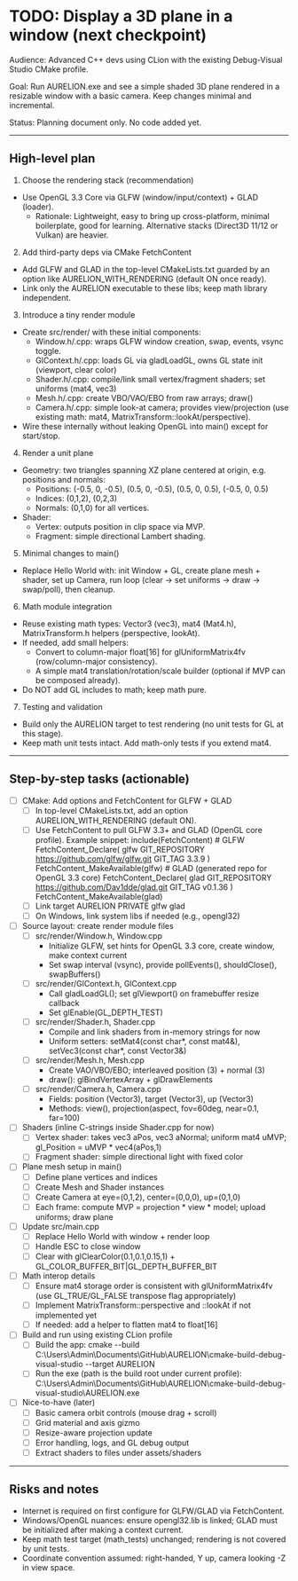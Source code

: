 # TODO: Display a 3D plane in a window (next checkpoint)

Audience: Advanced C++ devs using CLion with the existing Debug-Visual Studio CMake profile.

Goal: Run AURELION.exe and see a simple shaded 3D plane rendered in a resizable window with a basic camera. Keep changes minimal and incremental.

Status: Planning document only. No code added yet.

---

## High-level plan

1) Choose the rendering stack (recommendation)
- Use OpenGL 3.3 Core via GLFW (window/input/context) + GLAD (loader).
  - Rationale: Lightweight, easy to bring up cross-platform, minimal boilerplate, good for learning. Alternative stacks (Direct3D 11/12 or Vulkan) are heavier.

2) Add third-party deps via CMake FetchContent
- Add GLFW and GLAD in the top-level CMakeLists.txt guarded by an option like AURELION_WITH_RENDERING (default ON once ready).
- Link only the AURELION executable to these libs; keep math library independent.

3) Introduce a tiny render module
- Create src/render/ with these initial components:
  - Window.h/.cpp: wraps GLFW window creation, swap, events, vsync toggle.
  - GlContext.h/.cpp: loads GL via gladLoadGL, owns GL state init (viewport, clear color)
  - Shader.h/.cpp: compile/link small vertex/fragment shaders; set uniforms (mat4, vec3)
  - Mesh.h/.cpp: create VBO/VAO/EBO from raw arrays; draw()
  - Camera.h/.cpp: simple look-at camera; provides view/projection (use existing math: mat4, MatrixTransform::lookAt/perspective).
- Wire these internally without leaking OpenGL into main() except for start/stop.

4) Render a unit plane
- Geometry: two triangles spanning XZ plane centered at origin, e.g. positions and normals:
  - Positions: (-0.5, 0, -0.5), (0.5, 0, -0.5), (0.5, 0, 0.5), (-0.5, 0, 0.5)
  - Indices: (0,1,2), (0,2,3)
  - Normals: (0,1,0) for all vertices.
- Shader: 
  - Vertex: outputs position in clip space via MVP.
  - Fragment: simple directional Lambert shading.

5) Minimal changes to main()
- Replace Hello World with: init Window + GL, create plane mesh + shader, set up Camera, run loop (clear -> set uniforms -> draw -> swap/poll), then cleanup.

6) Math module integration
- Reuse existing math types: Vector3 (vec3), mat4 (Mat4.h), MatrixTransform.h helpers (perspective, lookAt).
- If needed, add small helpers:
  - Convert to column-major float[16] for glUniformMatrix4fv (row/column-major consistency).
  - A simple mat4 translation/rotation/scale builder (optional if MVP can be composed already).
- Do NOT add GL includes to math; keep math pure.

7) Testing and validation
- Build only the AURELION target to test rendering (no unit tests for GL at this stage).
- Keep math unit tests intact. Add math-only tests if you extend mat4.

---

## Step-by-step tasks (actionable)

- [ ] CMake: Add options and FetchContent for GLFW + GLAD
  - [ ] In top-level CMakeLists.txt, add an option AURELION_WITH_RENDERING (default ON).
  - [ ] Use FetchContent to pull GLFW 3.3+ and GLAD (OpenGL core profile). Example snippet:
        include(FetchContent)
        # GLFW
        FetchContent_Declare(
          glfw
          GIT_REPOSITORY https://github.com/glfw/glfw.git
          GIT_TAG 3.3.9
        )
        FetchContent_MakeAvailable(glfw)
        # GLAD (generated repo for OpenGL 3.3 core)
        FetchContent_Declare(
          glad
          GIT_REPOSITORY https://github.com/Dav1dde/glad.git
          GIT_TAG v0.1.36
        )
        FetchContent_MakeAvailable(glad)
  - [ ] Link target AURELION PRIVATE glfw glad
  - [ ] On Windows, link system libs if needed (e.g., opengl32)

- [ ] Source layout: create render module files
  - [ ] src/render/Window.h, Window.cpp
      - Initialize GLFW, set hints for OpenGL 3.3 core, create window, make context current
      - Set swap interval (vsync), provide pollEvents(), shouldClose(), swapBuffers()
  - [ ] src/render/GlContext.h, GlContext.cpp
      - Call gladLoadGL(); set glViewport() on framebuffer resize callback
      - Set glEnable(GL_DEPTH_TEST)
  - [ ] src/render/Shader.h, Shader.cpp
      - Compile and link shaders from in-memory strings for now
      - Uniform setters: setMat4(const char*, const mat4&), setVec3(const char*, const Vector3&)
  - [ ] src/render/Mesh.h, Mesh.cpp
      - Create VAO/VBO/EBO; interleaved position (3) + normal (3)
      - draw(): glBindVertexArray + glDrawElements
  - [ ] src/render/Camera.h, Camera.cpp
      - Fields: position (Vector3), target (Vector3), up (Vector3)
      - Methods: view(), projection(aspect, fov=60deg, near=0.1, far=100)

- [ ] Shaders (inline C-strings inside Shader.cpp for now)
  - [ ] Vertex shader: takes vec3 aPos, vec3 aNormal; uniform mat4 uMVP; gl_Position = uMVP * vec4(aPos,1)
  - [ ] Fragment shader: simple directional light with fixed color

- [ ] Plane mesh setup in main()
  - [ ] Define plane vertices and indices
  - [ ] Create Mesh and Shader instances
  - [ ] Create Camera at eye=(0,1,2), center=(0,0,0), up=(0,1,0)
  - [ ] Each frame: compute MVP = projection * view * model; upload uniforms; draw plane

- [ ] Update src/main.cpp
  - [ ] Replace Hello World with window + render loop
  - [ ] Handle ESC to close window
  - [ ] Clear with glClearColor(0.1,0.1,0.15,1) + GL_COLOR_BUFFER_BIT|GL_DEPTH_BUFFER_BIT

- [ ] Math interop details
  - [ ] Ensure mat4 storage order is consistent with glUniformMatrix4fv (use GL_TRUE/GL_FALSE transpose flag appropriately)
  - [ ] Implement MatrixTransform::perspective and ::lookAt if not implemented yet
  - [ ] If needed: add a helper to flatten mat4 to float[16]

- [ ] Build and run using existing CLion profile
  - [ ] Build the app:
        cmake --build C:\Users\Admin\Documents\GitHub\AURELION\cmake-build-debug-visual-studio --target AURELION
  - [ ] Run the exe (path is the build root under current profile):
        C:\Users\Admin\Documents\GitHub\AURELION\cmake-build-debug-visual-studio\AURELION.exe

- [ ] Nice-to-have (later)
  - [ ] Basic camera orbit controls (mouse drag + scroll)
  - [ ] Grid material and axis gizmo
  - [ ] Resize-aware projection update
  - [ ] Error handling, logs, and GL debug output
  - [ ] Extract shaders to files under assets/shaders

---

## Risks and notes

- Internet is required on first configure for GLFW/GLAD via FetchContent.
- Windows/OpenGL nuances: ensure opengl32.lib is linked; GLAD must be initialized after making a context current.
- Keep math test target (math_tests) unchanged; rendering is not covered by unit tests.
- Coordinate convention assumed: right-handed, Y up, camera looking -Z in view space.

